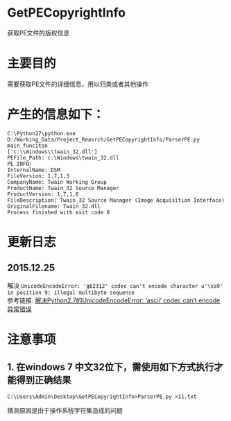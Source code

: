 # GetPECopyrightInfo
获取PE文件的版权信息
# 主要目的
需要获取PE文件的详细信息，用以归类或者其他操作
# 产生的信息如下：
```
C:\Python27\python.exe D:/Working_Data/Project_Reasrch/GetPECopyrightInfo/ParserPE.py
main_funciton
['c:\\Windows\\twain_32.dll']
PEFile_Path: c:\Windows\twain_32.dll
PE INFO: 
InternalName: DSM
FileVersion: 1,7,1,3
CompanyName: Twain Working Group
ProductName: Twain_32 Source Manager
ProductVersion: 1,7,1,0
FileDescription: Twain_32 Source Manager (Image Acquisition Interface)
OriginalFilename: Twain_32.dll
Process finished with exit code 0
```
# 更新日志
## 2015.12.25
解决 `UnicodeEncodeError: 'gb2312' codec can't encode character u'\xa9' in position 9: illegal multibyte sequence`
<br />
参考链接:
[解决Python2.7的UnicodeEncodeError: ‘ascii’ codec can’t encode异常错误](http://wangye.org/blog/archives/629/)

# 注意事项
## 1. 在windows 7 中文32位下，需使用如下方式执行才能得到正确结果
```
C:\Users\Admin\Desktop\GetPECopyrightInfo>ParserPE.py >11.txt
```
猜测原因是由于操作系统字符集造成的问题